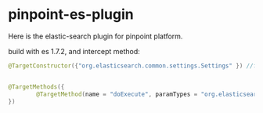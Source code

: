 # pinpoint-es-plugin



Here is the elastic-search plugin for pinpoint platform.

build with es 1.7.2, and intercept method:

```java
@TargetConstructor({"org.elasticsearch.common.settings.Settings" }) //for cluster name 
```



```java

@TargetMethods({
        @TargetMethod(name = "doExecute", paramTypes = "org.elasticsearch.action.ActionListener") //for api invocation
})
```

